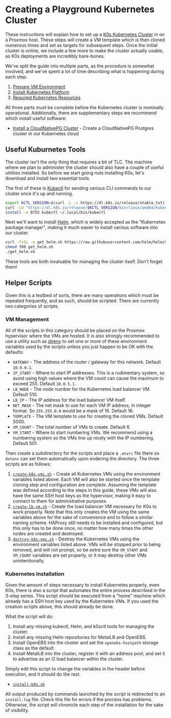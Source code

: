 # Creating a Playground Kubernetes Cluster

These instructions will explain how to set up a [K0s Kubernetes Cluster](https://k0sproject.io/) in on a Proxmox host. These steps will create a VM template which is then cloned numerous times and set as targets for subsequent steps. Once the initial cluster is online, we include a few more to make the cluster actually _usable_, as K0s deployments are incredibly bare-bones.

We've split the guide into multiple parts, as the procedure is somewhat involved, and we've spent a lot of time describing what is happening during each step.

1. [Prepare VM Environment](vm-prep.md)
2. [Install Kubernetes Platform](install-k0s.md)
3. [Required Kubernetes Resources](install-apps.md)

All three parts must be complete before the Kubernetes cluster is nominally operational. Additionally, there are supplementary steps we recommend which install useful software:

* [Install a CloudNativePG Cluster](setup-cnpg.md) - Create a CloudNativePG Postgres cluster in our Kubernetes cloud

## Useful Kuburnetes Tools

The cluster isn't the only thing that requires a bit of TLC. The machine where we plan to administer the cluster should also have a couple of useful utilities installed. So before we start going nuts installing K0s, let's download and install two essential tools.

The first of these is [Kubectl](https://kubernetes.io/docs/tasks/tools/install-kubectl-linux/) for sending various CLI commands to our cluster once it's up and running.

```bash
export KCTL_VERSION=$(curl -L -s https://dl.k8s.io/release/stable.txt)
curl -LO "https://dl.k8s.io/release/$KCTL_VERSION/bin/linux/amd64/kubectl"
install -m 0755 kubectl ~/.local/bin/kubectl
```

Next we'll want to install [Helm](https://helm.sh/docs/intro/install/), which is widely accepted as the "Kubernetes package manager", making it much easier to install various software into our cluster.

```bash
curl -fsSL -o get_helm.sh https://raw.githubusercontent.com/helm/helm/main/scripts/get-helm-3
chmod 700 get_helm.sh
./get_helm.sh
```

These tools are both invaluable for managing the cluster itself. Don't forget them!

## Helper Scripts

Given this is a testbed of sorts, there are many operations which must be repeated frequently, and as such, should be scripted. There are currently two categories of scripts.

### VM Management

All of the scripts in this category should be placed on the Proxmox hypervisor where the VMs are hosted. It is also strongly recommended to use a utility such as [direnv](https://direnv.net/) to set one or more of these environment variables used by the scripts unless you just happen to be OK with the defaults:

* `GATEWAY` - The address of the router / gateway for this network. Default `10.0.0.1`.
* `IP_START` - Where to start IP addresses. This is a rudimentary system, so avoid using high values where the VM count can cause the maximum to exceed 255. Default `10.0.5.1`.
* `LB_NODE` - The node number for the Kubernetes load balancer VM. Default 510.
* `LB_IP` - The IP address for the load balancer VM itself.
* `NET_MASK` - The net mask to use for each VM IP address, in integer format. So `255.255.0.0` would be a mask of 16. Default 16.
* `TEMPLATE` - The VM template to use for creating the cloned VMs. Default 5000.
* `VM_COUNT` - The total number of VMs to create. Default 6.
* `VM_START` - Where to start numbering VMs. We recommend using a numbering system so the VMs line up nicely with the IP numbering. Default 501.

Then create a subdirectory for the scripts and place a `.envrc` file there so `dotenv` can set them automatically upon endering the directory. The three scripts are as follows:

1. [`create-k8s-vms.sh`](scripts/create-k8s-vms.sh) - Create all Kubernetes VMs using the environment variables listed above. Each VM will also be started once the template cloning step and configuration are complete. Assuming the template was defined according to the steps in this guide, these VMs will also have the same SSH host keys as the hypervisor, making it easy to connect to them for administrative purposes.
2. [`create-lb-vm.sh`](scripts/create-lb-vm.sh) - Create the load balancer VM necessary for K0s to work properly. Note that this only creates the VM using the same variables above for the sake of convenience and to follow a similar naming scheme. HAProxy still needs to be installed and configured, but this only has to be done once, no matter how many times the other nodes are created and destroyed.
3. [`destroy-k8s-vms.sh`](scripts/destroy-k8s-vms.sh) - Destroy the Kubernetes VMs using the environment variables listed above. VMs will be stopped prior to being removed, and will not prompt, so be _extra_ sure the `VM_START` and `VM_COUNT` variables are set properly, or it may destroy other VMs unintentionally.

### Kubernetes Installation

Given the amount of steps necessary to install Kubernetes properly, even K0s, there is also a script that automates the entire process described in the 3-step series. This script should be executed from a "home" machine which already has a SSH host key used by the Kubernetes VMs. If you used the creation scripts above, this should already be done. 

What the script will do:

1. Install any missing kubectl, Helm, and k0sctl tools for managing the cluster.
2. Install any missing Helm repositories for MetalLB and OpenEBS.
3. Install OpenEBS into the cluster and set the `openebs-hostpath` storage class as the default.
4. Install MetalLB into the cluster, register it with an address pool, and set it to advertise as an l2 load balancer within the cluster.

Simply edit this script to change the variables in the header before execution, and it should do the rest.

* [`install-k0s.sh`](scripts/install-k0s.sh)

All output produced by commands launched by the script is redirected to an `install.log` file. Check this file for errors if the process has problems. Otherwise, the script will chronicle each step of the installation for the sake of visibility.

